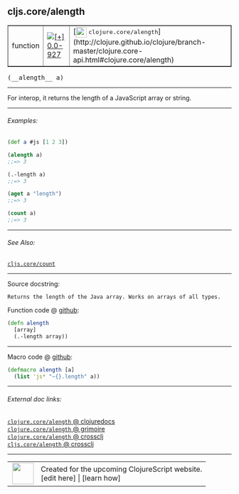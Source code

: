 ## cljs.core/alength



 <table border="1">
<tr>
<td>function</td>
<td><a href="https://github.com/cljsinfo/cljs-api-docs/tree/0.0-927"><img valign="middle" alt="[+] 0.0-927" title="Added in 0.0-927" src="https://img.shields.io/badge/+-0.0--927-lightgrey.svg"></a> </td>
<td>
[<img height="24px" valign="middle" src="http://i.imgur.com/1GjPKvB.png"> <samp>clojure.core/alength</samp>](http://clojure.github.io/clojure/branch-master/clojure.core-api.html#clojure.core/alength)
</td>
</tr>
</table>


 <samp>
(__alength__ a)<br>
</samp>

---

For interop, it returns the length of a JavaScript array or string.

---

###### Examples:

```clj
(def a #js [1 2 3])

(alength a)
;;=> 3

(.-length a)
;;=> 3

(aget a "length")
;;=> 3

(count a)
;;=> 3
```

---

###### See Also:

[`cljs.core/count`](cljs.core_count.md)<br>

---


Source docstring:

```
Returns the length of the Java array. Works on arrays of all types.
```


Function code @ [github](https://github.com/clojure/clojurescript/blob/r1011/src/cljs/cljs/core.cljs#L87-L90):

```clj
(defn alength
  [array]
  (.-length array))
```

<!--
Repo - tag - source tree - lines:

 <pre>
clojurescript @ r1011
└── src
    └── cljs
        └── cljs
            └── <ins>[core.cljs:87-90](https://github.com/clojure/clojurescript/blob/r1011/src/cljs/cljs/core.cljs#L87-L90)</ins>
</pre>

-->

---

Macro code @ [github](https://github.com/clojure/clojurescript/blob/r1011/src/clj/cljs/core.clj#L658-L659):

```clj
(defmacro alength [a]
  (list 'js* "~{}.length" a))
```

<!--
Repo - tag - source tree - lines:

 <pre>
clojurescript @ r1011
└── src
    └── clj
        └── cljs
            └── <ins>[core.clj:658-659](https://github.com/clojure/clojurescript/blob/r1011/src/clj/cljs/core.clj#L658-L659)</ins>
</pre>
-->

---


###### External doc links:

[`clojure.core/alength` @ clojuredocs](http://clojuredocs.org/clojure.core/alength)<br>
[`clojure.core/alength` @ grimoire](http://conj.io/store/v1/org.clojure/clojure/1.7.0-beta3/clj/clojure.core/alength/)<br>
[`clojure.core/alength` @ crossclj](http://crossclj.info/fun/clojure.core/alength.html)<br>
[`cljs.core/alength` @ crossclj](http://crossclj.info/fun/cljs.core.cljs/alength.html)<br>

---

 <table>
<tr><td>
<img valign="middle" align="right" width="48px" src="http://i.imgur.com/Hi20huC.png">
</td><td>
Created for the upcoming ClojureScript website.<br>
[edit here] | [learn how]
</td></tr></table>

[edit here]:https://github.com/cljsinfo/cljs-api-docs/blob/master/cljsdoc/cljs.core_alength.cljsdoc
[learn how]:https://github.com/cljsinfo/cljs-api-docs/wiki/cljsdoc-files

<!--

This information was too distracting to show to readers, but I'll leave it
commented here since it is helpful to:

- pretty-print the data used to generate this document
- and show how to retrieve that data



The API data for this symbol:

```clj
{:description "For interop, it returns the length of a JavaScript array or string.",
 :ns "cljs.core",
 :name "alength",
 :signature ["[a]"],
 :history [["+" "0.0-927"]],
 :type "function",
 :related ["cljs.core/count"],
 :full-name-encode "cljs.core_alength",
 :source {:code "(defn alength\n  [array]\n  (.-length array))",
          :title "Function code",
          :repo "clojurescript",
          :tag "r1011",
          :filename "src/cljs/cljs/core.cljs",
          :lines [87 90]},
 :extra-sources [{:code "(defmacro alength [a]\n  (list 'js* \"~{}.length\" a))",
                  :title "Macro code",
                  :repo "clojurescript",
                  :tag "r1011",
                  :filename "src/clj/cljs/core.clj",
                  :lines [658 659]}],
 :examples [{:id "26f79f",
             :content "```clj\n(def a #js [1 2 3])\n\n(alength a)\n;;=> 3\n\n(.-length a)\n;;=> 3\n\n(aget a \"length\")\n;;=> 3\n\n(count a)\n;;=> 3\n```"}],
 :full-name "cljs.core/alength",
 :clj-symbol "clojure.core/alength",
 :docstring "Returns the length of the Java array. Works on arrays of all types."}

```

Retrieve the API data for this symbol:

```clj
;; from Clojure REPL
(require '[clojure.edn :as edn])
(-> (slurp "https://raw.githubusercontent.com/cljsinfo/cljs-api-docs/catalog/cljs-api.edn")
    (edn/read-string)
    (get-in [:symbols "cljs.core/alength"]))
```

-->

